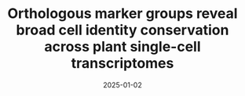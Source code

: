 ---
title: "Orthologous marker groups reveal broad cell identity conservation across plant single-cell transcriptomes"
collection: publications
permalink: /publication/orthologous-marker-groups
excerpt: "This paper introduces Orthologous Marker Gene Groups (OMGs), a computational method that enables accurate cell-type identification and cross-species comparison in plant single-cell RNA-seq datasets without requiring data integration, revealing broad cell identity conservation across 15 diverse plant species."
date: 2025-01-02
authors: "Tran N Chau, Prakash Raj Timilsena, Sai Pavan Bathala, Sanchari Kundu, Bastiaan OR Bargmann, Song Li"
publication: "Nature Communications"
doi: "https://www.nature.com/articles/s41467-024-55755-0"
---